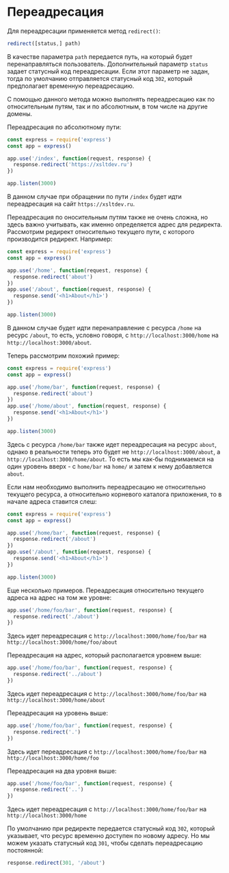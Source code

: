 # Переадресация

Для переадресации применяется метод `redirect()`:

```js
redirect([status,] path)
```

В качестве параметра `path` передается путь, на который будет перенаправляться пользователь. Дополнительный параметр `status` задает статусный код переадресации. Если этот параметр не задан, тогда по умолчанию отправляется статусный код `302`, который предполагает временную переадресацию.

С помощью данного метода можно выполнять переадресацию как по относительным путям, так и по абсолютным, в том числе на другие домены.

Переадресация по абсолютному пути:

```js
const express = require('express')
const app = express()

app.use('/index', function(request, response) {
  response.redirect('https://xsltdev.ru')
})

app.listen(3000)
```

В данном случае при обращении по пути `/index` будет идти переадресация на сайт `https://xsltdev.ru`.

Переадресация по оносительным путям также не очень сложна, но здесь важно учитывать, как именно определяется адрес для редиректа. Рассмотрим редирект относительно текущего пути, с которого производится редирект. Например:

```js
const express = require('express')
const app = express()

app.use('/home', function(request, response) {
  response.redirect('about')
})
app.use('/about', function(request, response) {
  response.send('<h1>About</h1>')
})

app.listen(3000)
```

В данном случае будет идти перенаправление с ресурса `/home` на ресурс `/about`, то есть, условно говоря, с `http://localhost:3000/home` на `http://localhost:3000/about`.

Теперь рассмотрим похожий пример:

```js
const express = require('express')
const app = express()

app.use('/home/bar', function(request, response) {
  response.redirect('about')
})
app.use('/home/about', function(request, response) {
  response.send('<h1>About</h1>')
})

app.listen(3000)
```

Здесь с ресурса `/home/bar` также идет переадресация на ресурс `about`, однако в реальности теперь это будет не `http://localhost:3000/about`, а `http://localhost:3000/home/about`. То есть мы как-бы поднимаемся на один уровень вверх - с `home/bar` на `home/` и затем к нему добавляется `about`.

Если нам необходимо выполнить переадресацию не относительно текущего ресурса, а относительно корневого каталога приложения, то в начале адреса ставится слеш:

```js
const express = require('express')
const app = express()

app.use('/home/bar', function(request, response) {
  response.redirect('/about')
})
app.use('/about', function(request, response) {
  response.send('<h1>About</h1>')
})

app.listen(3000)
```

Еще несколько примеров. Переадресация относительно текущего адреса на адрес на том же уровне:

```js
app.use('/home/foo/bar', function(request, response) {
  response.redirect('./about')
})
```

Здесь идет переадресация с `http://localhost:3000/home/foo/bar` на `http://localhost:3000/home/foo/about`

Переадресация на адрес, который располагается уровнем выше:

```js
app.use('/home/foo/bar', function(request, response) {
  response.redirect('../about')
})
```

Здесь идет переадресация с `http://localhost:3000/home/foo/bar` на `http://localhost:3000/home/about`

Переадресация на уровень выше:

```js
app.use('/home/foo/bar', function(request, response) {
  response.redirect('.')
})
```

Здесь идет переадресация с `http://localhost:3000/home/foo/bar` на `http://localhost:3000/home/foo`

Переадресация на два уровня выше:

```js
app.use('/home/foo/bar', function(request, response) {
  response.redirect('..')
})
```

Здесь идет переадресация с `http://localhost:3000/home/foo/bar` на `http://localhost:3000/home`

По умолчанию при редиректе передается статусный код `302`, который указывает, что ресурс временно доступен по новому адресу. Но мы можем указать статусный код `301`, чтобы сделать переадресацию постоянной:

```js
response.redirect(301, '/about')
```
